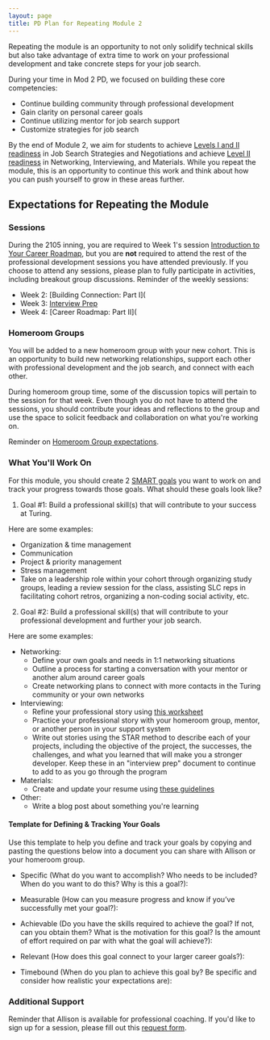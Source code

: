 ```yaml
---
layout: page
title: PD Plan for Repeating Module 2
---
```


Repeating the module is an opportunity to not only solidify technical skills but also take advantage of extra time to work on your professional development and take concrete steps for your job search.

During your time in Mod 2 PD, we focused on building these core competencies:

* Continue building community through professional development
* Gain clarity on personal career goals
* Continue utilizing mentor for job search support
* Customize strategies for job search

By the end of Module 2, we aim for students to achieve [Levels I and II readiness](/standards_and_rubric/index) in Job Search Strategies and Negotiations and achieve [Level II readiness](/standards_and_rubric/index) in Networking, Interviewing, and Materials. While you repeat the module, this is an opportunity to continue this work and think about how you can push yourself to grow in these areas further.

## Expectations for Repeating the Module

### Sessions
During the 2105 inning, you are required to Week 1's session [Introduction to Your Career Roadmap](/module_two/week_1_career_roadmap), but you are **not** required to attend the rest of the professional development sessions you have attended previously. If you choose to attend any sessions, please plan to fully participate in activities, including breakout group discussions. Reminder of the weekly sessions:

* Week 2: [Building Connection: Part I](
* Week 3: [Interview Prep](/module_two/week_3_interview_prep)
* Week 4: [Career Roadmap: Part II](

### Homeroom Groups
You will be added to a new homeroom group with your new cohort. This is an opportunity to build new networking relationships, support each other with professional development and the job search, and connect with each other. 

During homeroom group time, some of the discussion topics will pertain to the session for that week. Even though you do not have to attend the sessions, you should contribute your ideas and reflections to the group and use the space to solicit feedback and collaboration on what you're working on. 

Reminder on [Homeroom Group expectations](/student_discussion_groups/).

### What You'll Work On
For this module, you should create 2 [SMART goals](https://www.smartsheet.com/blog/essential-guide-writing-smart-goals) you want to work on and track your progress towards those goals. What should these goals look like? 

1. Goal #1: Build a professional skill(s) that will contribute to your success at Turing.

Here are some examples:
  * Organization & time management
  * Communication
  * Project & priority management
  * Stress management
  * Take on a leadership role within your cohort through organizing study groups, leading a review session for the class, assisting SLC reps in facilitating cohort retros, organizing a non-coding social activity, etc.
  
2. Goal #2: Build a professional skill(s) that will contribute to your professional development and further your job search.

Here are some examples:
  * Networking:
     * Define your own goals and needs in 1:1 networking situations
     * Outline a process for starting a conversation with your mentor or another alum around career goals
     * Create networking plans to connect with more contacts in the Turing community or your own networks
  * Interviewing:
     * Refine your professional story using [this worksheet](https://docs.google.com/spreadsheets/d/19JdLwk6ENV_Q6qvAlPMvMHoUVSIyLzYPp32pdaxL8Qg/edit?usp=sharing)
     * Practice your professional story with your homeroom group, mentor, or another person in your support system
     * Write out stories using the STAR method to describe each of your projects, including the objective of the project, the successes, the challenges, and what you learned that will make you a stronger developer. Keep these in an "interview prep" document to continue to add to as you go through the program
  * Materials:
     * Create and update your resume using [these guidelines](/resources/resume_resources)
  * Other:
     * Write a blog post about something you're learning

#### Template for Defining & Tracking Your Goals
Use this template to help you define and track your goals by copying and pasting the questions below into a document you can share with Allison or your homeroom group. 

* Specific (What do you want to accomplish? Who needs to be included? When do you want to do this? Why is this a goal?): 

* Measurable (How can you measure progress and know if you’ve successfully met your goal?):

* Achievable (Do you have the skills required to achieve the goal? If not, can you obtain them? What is the motivation for this goal? Is the amount of effort required on par with what the goal will achieve?):

* Relevant (How does this goal connect to your larger career goals?):

* Timebound (When do you plan to achieve this goal by? Be specific and consider how realistic your expectations are):

### Additional Support
Reminder that Allison is available for professional coaching. If you'd like to sign up for a session, please fill out this [request form](https://forms.gle/g84XjDuwLaBidDga9).
